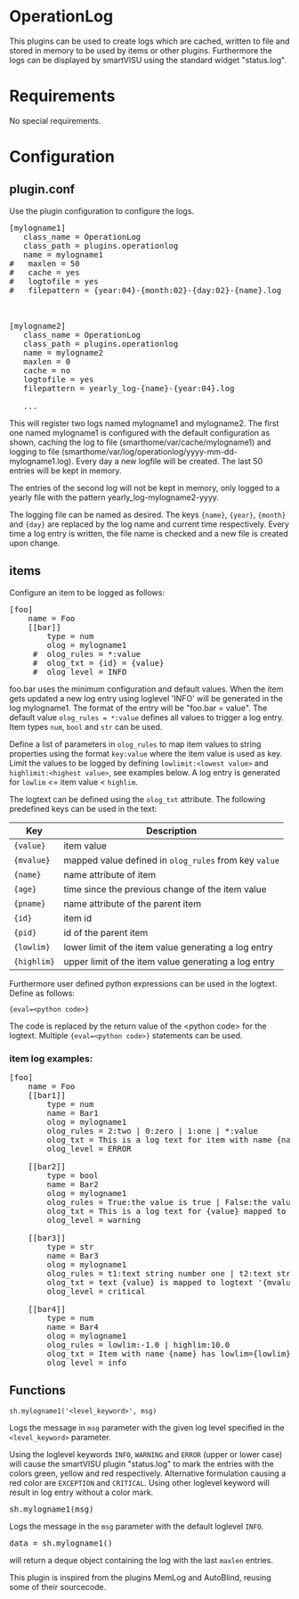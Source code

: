 # OperationLog

This plugins can be used to create logs which are cached, written to file and stored in memory to be used by items or other plugins. Furthermore the logs can be displayed by smartVISU using the standard widget "status.log".

# Requirements

No special requirements.

# Configuration

## plugin.conf

Use the plugin configuration to configure the logs.

<pre>
[mylogname1]
   class_name = OperationLog
   class_path = plugins.operationlog
   name = mylogname1
#   maxlen = 50
#   cache = yes
#   logtofile = yes
#   filepattern = {year:04}-{month:02}-{day:02}-{name}.log



[mylogname2]
   class_name = OperationLog
   class_path = plugins.operationlog
   name = mylogname2
   maxlen = 0
   cache = no
   logtofile = yes
   filepattern = yearly_log-{name}-{year:04}.log

   ...
</pre>

This will register two logs named mylogname1 and mylogname2. The first one named mylogname1 is configured with the default configuration as shown, caching the log to file (smarthome/var/cache/mylogname1) and logging to file (smarthome/var/log/operationlog/yyyy-mm-dd-mylogname1.log). Every day a new logfile will be created. The last 50 entries will be kept in memory.

The entries of the second log will not be kept in memory, only logged to a yearly file with the pattern yearly_log-mylogname2-yyyy. 

The logging file can be named as desired. The keys `{name}`, `{year}`, `{month}` and `{day}` are replaced by the log name and current time respectively. Every time a log entry is written, the file name is checked and a new file is created upon change. 
 

## items
Configure an item to be logged as follows:

<pre>
[foo]
    name = Foo
    [[bar]]
        type = num
        olog = mylogname1
     #  olog_rules = *:value
     #	olog_txt = {id} = {value} 
     #	olog_level = INFO
</pre> 

foo.bar uses the minimum configuration and default values. When the item gets updated a new log entry using loglevel 'INFO' will be generated in the log mylogname1. The format of the entry will be "foo.bar = value". The default value `olog_rules = *:value` defines all values to trigger a log entry. Item types `num`, `bool` and `str` can be used.

Define a list of parameters in `olog_rules` to map item values to string properties using the format `key:value` where the item value is used as key. Limit the values to be logged by defining `lowlimit:<lowest value>` and `highlimit:<highest value>`, see examples below. A log entry is generated for `lowlim` <= item value < `highlim`.

The logtext can be defined using the `olog_txt` attribute. The following predefined keys can be used in the text:

Key                  | Description
--------------------- | -----------
`{value}` 	      | item value
`{mvalue}`	      | mapped value defined in `olog_rules` from key `value`
`{name}`		      | name attribute of item
`{age}`		      | time since the previous change of the item value
`{pname}`		      | name attribute of the parent item
`{id}`		      | item id
`{pid}`		      | id of the parent item
`{lowlim}`	      | lower limit of the item value generating a log entry
`{highlim}`	      | upper limit of the item value generating a log entry

Furthermore user defined python expressions can be used in the logtext. Define as follows:

`{eval=<python code>}`

The code is replaced by the return value of the \<python code> for the logtext. Multiple `{eval=<python code>}` statements can be used.   

### item log examples:

<pre>
[foo]
    name = Foo
    [[bar1]]
        type = num
        name = Bar1
        olog = mylogname1
        olog_rules = 2:two | 0:zero | 1:one | *:value
        olog_txt = This is a log text for item with name {name} and value {value} mapped to {mvalue}, parent item name is {pname}
        olog_level = ERROR

    [[bar2]]
        type = bool
        name = Bar2
        olog = mylogname1
        olog_rules = True:the value is true | False:the value is false 
        olog_txt = This is a log text for {value} mapped to '{mvalue}', {name} changed after {age} seconds
        olog_level = warning

    [[bar3]]
        type = str
        name = Bar3
        olog = mylogname1
        olog_rules = t1:text string number one | t2:text string number two | *:value 
        olog_txt = text {value} is mapped to logtext '{mvalue}', expression with syntax errors: {eval=sh.this.item.doesnotexist()*/+-42}
        olog_level = critical

    [[bar4]]
        type = num
        name = Bar4
        olog = mylogname1
        olog_rules = lowlim:-1.0 | highlim:10.0
        olog_txt = Item with name {name} has lowlim={lowlim} <= value={value} < highlim={highlim}, the value {eval='increased' if sh.foo.bar4() > sh.foo.bar4.prev_value() else 'decreased'} by {eval=round(abs(sh.foo.bar4() - sh.foo.bar4.prev_value()), 3)} 
        olog_level = info
</pre>

## Functions

```
sh.mylogname1('<level_keyword>', msg)
```


Logs the message in `msg` parameter with the given log level specified in the `<level_keyword>` parameter. 

Using the loglevel keywords `INFO`, `WARNING` and `ERROR` (upper or lower case) will cause the smartVISU plugin "status.log" to mark the entries with the colors green, yellow and red respectively. Alternative formulation causing a red color are `EXCEPTION` and `CRITICAL`. Using other loglevel keyword will result in log entry without a color mark.

<pre>
sh.mylogname1(msg)
</pre>

Logs the message in the `msg` parameter with the default loglevel `INFO`.

 <pre>
data = sh.mylogname1()
</pre>

will return a deque object containing the log with the last `maxlen` entries.





This plugin is inspired from the plugins MemLog and AutoBlind, reusing some of their sourcecode.